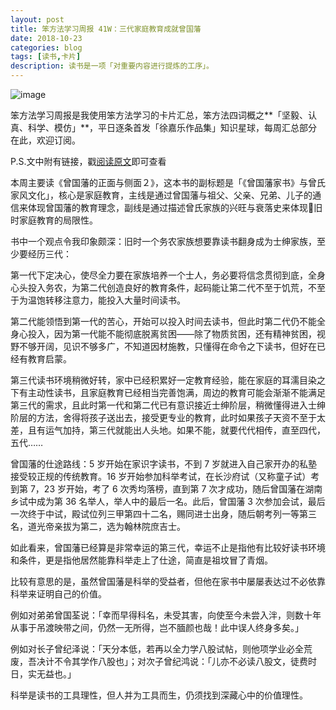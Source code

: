 ```yaml
---
layout: post
title: 笨方法学习周报 41W：三代家庭教育成就曾国藩
date: 2018-10-23
categories: blog
tags: [读书,卡片]
description: 读书是一项「对重要内容进行提炼的工序」。
---
```


![image](http://upload-images.jianshu.io/upload_images/32598-bacd8e6df69041ea?imageMogr2/auto-orient/strip%7CimageView2/2/w/1240)

笨方法学习周报是我使用笨方法学习的卡片汇总，笨方法四词概之**「坚毅、认真、科学、模仿」**，平日逐条首发「徐嘉乐作品集」知识星球，每周汇总部分在此，欢迎订阅。

P.S.文中附有链接，戳[阅读原文](https://www.jianshu.com/nb/25728012)即可查看


本周主要读《曾国藩的正面与侧面２》，这本书的副标题是「《曾国藩家书》与曾氏家风文化」，核心是家庭教育，主线是通过曾国藩与祖父、父亲、兄弟、儿子的通信来体现曾国藩的教育理念，副线是通过描述曾氏家族的兴旺与衰落史来体现旧时家庭教育的局限性。

书中一个观点令我印象颇深：旧时一个务农家族想要靠读书翻身成为士绅家族，至少要经历三代：

第一代下定决心，使尽全力要在家族培养一个士人，务必要将信念贯彻到底，全身心头投入务农，为第二代创造良好的教育条件，起码能让第二代不至于饥荒，不至于为温饱转移注意力，能投入大量时间读书。

第二代能领悟到第一代的苦心，开始可以投入时间去读书，但此时第二代仍不能全身心投入，因为第一代能不能彻底脱离贫困——除了物质贫困，还有精神贫困，视野不够开阔，见识不够多广，不知道因材施教，只懂得在命令之下读书，但好在已经有教育启蒙。

第三代读书环境稍微好转，家中已经积累好一定教育经验，能在家庭的耳濡目染之下有主动性读书，且家庭教育已经相当完善饱满，周边的教育可能会渐渐不能满足第三代的需求，且此时第一代和第二代已有意识接近士绅阶层，稍微懂得进入士绅阶层的方法，舍得将孩子送出去，接受更专业的教育，此时如果孩子天资不至于太差，且有运气加持，第三代就能出人头地。如果不能，就要代代相传，直至四代，五代……

曾国藩的仕途路线：5 岁开始在家识字读书，不到 7 岁就进入自己家开办的私塾接受较正规的传统教育。16 岁开始参加科举考试，在长沙府试（又称童子试）考到第 7，23 岁开始，考了 6 次秀均落榜，直到第 7 次才成功，随后曾国藩在湖南乡试中成为第 36 名举人，举人中的最后一名。此后，曾国藩 3 次参加会试，最后一次终于中试，殿试位列三甲第四十二名，赐同进士出身，随后朝考列一等第三名，道光帝亲拔为第二，选为翰林院庶吉士。

如此看来，曾国藩已经算是非常幸运的第三代，幸运不止是指他有比较好读书环境和条件，更是指他居然能靠科举走上了仕途，简直是祖坟冒了青烟。

比较有意思的是，虽然曾国藩是科举的受益者，但他在家书中屡屡表达过不必依靠科举来证明自己的价值。

例如对弟弟曾国荃说：「幸而早得科名，未受其害，向使至今未尝入泮，则数十年从事于吊渡映带之间，仍然一无所得，岂不腼颜也哉！此中误人终身多矣。」

例如对长子曾纪泽说：「天分本低，若再以全力学八股试帖，则他项学业必全荒废，吾决计不令其学作八股也」；对次子曾纪鸿说：「儿亦不必读八股文，徒费时日，实无益也。」

科举是读书的工具理性，但人并为工具而生，仍须找到深藏心中的价值理性。